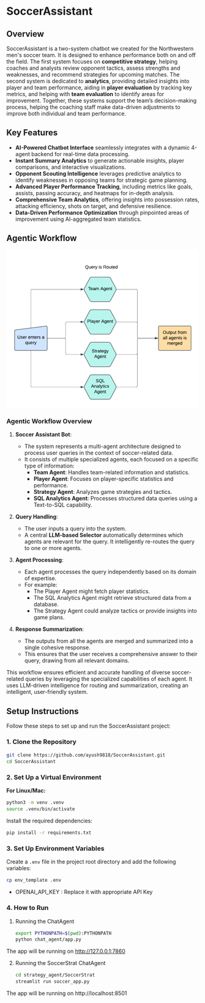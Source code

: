 # SoccerAssistant

## Overview

SoccerAssistant is a two-system chatbot we created for the Northwestern men's soccer team. It is designed to enhance performance both on and off the field. The first system focuses on **competitive strategy**, helping coaches and analysts review opponent tactics, assess strengths and weaknesses, and recommend strategies for upcoming matches. The second system is dedicated to **analytics**, providing detailed insights into player and team performance, aiding in **player evaluation** by tracking key metrics, and helping with **team evaluation** to identify areas for improvement. Together, these systems support the team’s decision-making process, helping the coaching staff make data-driven adjustments to improve both individual and team performance.

## Key Features

- **AI-Powered Chatbot Interface** seamlessly integrates with a dynamic 4-agent backend for real-time data processing.  
- **Instant Summary Analytics** to generate actionable insights, player comparisons, and interactive visualizations.  
- **Opponent Scouting Intelligence** leverages predictive analytics to identify weaknesses in opposing teams for strategic game planning.  
- **Advanced Player Performance Tracking**, including metrics like goals, assists, passing accuracy, and heatmaps for in-depth analysis.  
- **Comprehensive Team Analytics**, offering insights into possession rates, attacking efficiency, shots on target, and defensive resilience.  
- **Data-Driven Performance Optimization** through pinpointed areas of improvement using AI-aggregated team statistics.   

## Agentic Workflow 

![AgenticWorkflow](assets/agentic_workflow.png)

### **Agentic Workflow Overview**

1. **Soccer Assistant Bot**:
   - The system represents a multi-agent architecture designed to process user queries in the context of soccer-related data.
   - It consists of multiple specialized agents, each focused on a specific type of information: 
     - **Team Agent**: Handles team-related information and statistics.
     - **Player Agent**: Focuses on player-specific statistics and performance.
     - **Strategy Agent**: Analyzes game strategies and tactics.
     - **SQL Analytics Agent**: Processes structured data queries using a Text-to-SQL capability.

2. **Query Handling**:
   - The user inputs a query into the system.
   - A central **LLM-based Selector** automatically determines which agents are relevant for the query. It intelligently re-routes the query to one or more agents.

3. **Agent Processing**:
   - Each agent processes the query independently based on its domain of expertise.
   - For example:
     - The Player Agent might fetch player statistics.
     - The SQL Analytics Agent might retrieve structured data from a database.
     - The Strategy Agent could analyze tactics or provide insights into game plans.

4. **Response Summarization**:
   - The outputs from all the agents are merged and summarized into a single cohesive response.
   - This ensures that the user receives a comprehensive answer to their query, drawing from all relevant domains.

This workflow ensures efficient and accurate handling of diverse soccer-related queries by leveraging the specialized capabilities of each agent. It uses LLM-driven intelligence for routing and summarization, creating an intelligent, user-friendly system.

## Setup Instructions

Follow these steps to set up and run the SoccerAssistant project:

### 1. Clone the Repository
```bash
git clone https://github.com/ayush9818/SoccerAssistant.git
cd SoccerAssistant
```

### 2. Set Up a Virtual Environment
**For Linux/Mac:**
```bash
python3 -m venv .venv
source .venv/bin/activate
```

Install the required dependencies:
```bash
pip install -r requirements.txt
```

### 3. Set Up Environment Variables
Create a `.env` file in the project root directory and add the following variables:

```bash
cp env_template .env
```

- OPENAI_API_KEY : Replace it with appropriate API Key

### 4. How to Run

1. Running the ChatAgent
   ```bash
   export PYTHONPATH=$(pwd):PYTHONPATH
   python chat_agent/app.py
   ```

The app will be running on http://127.0.0.1:7860

2. Running the SoccerStrat ChatAgent
   ```bash
   cd strategy_agent/SoccerStrat
   streamlit run soccer_app.py
   ```

The app will be running on http://localhost:8501


